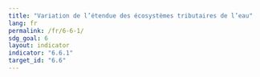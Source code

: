 ```yaml
---
title: "Variation de l’étendue des écosystèmes tributaires de l’eau"
lang: fr
permalink: /fr/6-6-1/
sdg_goal: 6
layout: indicator
indicator: "6.6.1"
target_id: "6.6"
---
```



